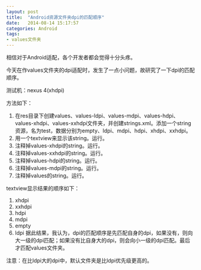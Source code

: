 ```yaml
---
layout: post
title:  "Android资源文件夹dpi的匹配顺序"
date:   2014-08-14 15:17:57
categories: Android
tags:
- values文件夹
---
```


相信对于Android适配，各个开发者都会觉得十分头疼。

今天在作values文件夹的dpi适配时，发生了一点小问题，故研究了一下dpi的匹配顺序。

测试机：nexus 4(xhdpi)

方法如下：

1. 在res目录下创建values、values-ldpi、values-mdpi、values-hdpi、values-xhdpi、values-xxhdpi文件夹，并创建strings.xml。添加一个string资源，名为test，数据分别为empty、ldpi、mdpi、hdpi、xhdpi、xxhdpi。
2. 用一个textview来显示该string。运行。
3. 注释掉values-xhdpi的string。运行。
4. 注释掉values-xxhdpi的string。运行。
5. 注释掉values-hdpi的string。运行。
6. 注释掉values-mdpi的string。运行。
7. 注释掉values的string。运行。
	
textview显示结果的顺序如下：

1.  xhdpi
2.  xxhdpi
3.  hdpi
4.  mdpi
5.  empty
6.  ldpi
据此结果，我认为，dpi的匹配顺序是先匹配自身的dpi，如果没有，则向大一级的dpi匹配；如果没有比自身大的dpi，则会向小一级的dpi匹配。最后才匹配values文件夹。

注意：在比ldpi大的dpi中，默认文件夹是比ldpi优先级更高的。